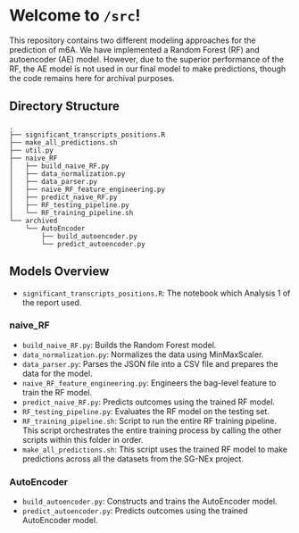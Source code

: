 # Welcome to `/src`!

This repository contains two different modeling approaches for the prediction of m6A. We have implemented a Random Forest (RF) and autoencoder (AE) model. However, due to the superior performance of the RF, the AE model is not used in our final model to make predictions, though the code remains here for archival purposes.

## Directory Structure
```
.
├── significant_transcripts_positions.R
├── make_all_predictions.sh
├── util.py
├── naive_RF
│   ├── build_naive_RF.py
│   ├── data_normalization.py
│   ├── data_parser.py
│   ├── naive_RF_feature_engineering.py
│   ├── predict_naive_RF.py
│   ├── RF_testing_pipeline.py
│   └── RF_training_pipeline.sh
└── archived
    └── AutoEncoder
        ├── build_autoencoder.py
        └── predict_autoencoder.py
```

## Models Overview

- `significant_transcripts_positions.R`: The notebook which Analysis 1 of the report used.

### naive_RF
- `build_naive_RF.py`: Builds the Random Forest model.
- `data_normalization.py`: Normalizes the data using MinMaxScaler.
- `data_parser.py`: Parses the JSON file into a CSV file and prepares the data for the model.
- `naive_RF_feature_engineering.py`: Engineers the bag-level feature to train the RF model.
- `predict_naive_RF.py`: Predicts outcomes using the trained RF model.
- `RF_testing_pipeline.py`: Evaluates the RF model on the testing set.
- `RF_training_pipeline.sh`: Script to run the entire RF training pipeline. This script orchestrates the entire training process by calling the other scripts within this folder in order.
- `make_all_predictions.sh`: This script uses the trained RF model to make predictions across all the datasets from the SG-NEx project.

### AutoEncoder
- `build_autoencoder.py`: Constructs and trains the AutoEncoder model.
- `predict_autoencoder.py`: Predicts outcomes using the trained AutoEncoder model.
